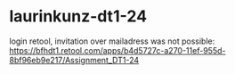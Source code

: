 # laurinkunz-dt1-24


login retool, invitation over mailadress was not possible:
https://bfhdt1.retool.com/apps/b4d5727c-a270-11ef-955d-8bf96eb9e217/Assignment_DT1-24

